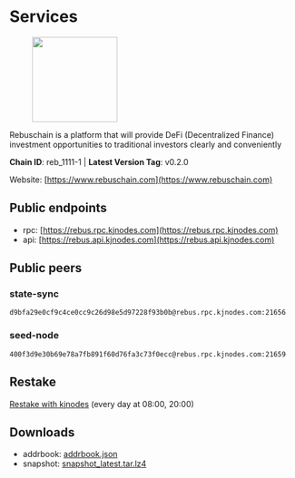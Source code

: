 # Services

<figure><img src="https://raw.githubusercontent.com/kj89/testnet_manuals/main/pingpub/logos/rebus.png" width="150" alt=""><figcaption></figcaption></figure>

Rebuschain is a platform that will provide DeFi (Decentralized Finance)  investment opportunities to traditional investors clearly and conveniently

**Chain ID**: reb_1111-1 | **Latest Version Tag**: v0.2.0

Website: [https://www.rebuschain.com](https://www.rebuschain.com)

## Public endpoints

* rpc: [https://rebus.rpc.kjnodes.com](https://rebus.rpc.kjnodes.com)
* api: [https://rebus.api.kjnodes.com](https://rebus.api.kjnodes.com)

## Public peers

### state-sync

```
d9bfa29e0cf9c4ce0cc9c26d98e5d97228f93b0b@rebus.rpc.kjnodes.com:21656
```

### seed-node

```
400f3d9e30b69e78a7fb891f60d76fa3c73f0ecc@rebus.rpc.kjnodes.com:21659
```

## Restake

[Restake with kjnodes](https://restake.app/rebus/rebusvaloper1vndzy8y55ylgpmmsc34uy8rm6kqlml6ffs9lrv) (every day at 08:00, 20:00)
## Downloads

* addrbook: [addrbook.json](https://snapshots.kjnodes.com/rebus/addrbook.json)
* snapshot: [snapshot_latest.tar.lz4](https://snapshots.kjnodes.com/rebus/snapshot\_latest.tar.lz4)
